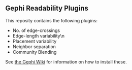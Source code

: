 ## Gephi Readability Plugins

This reposity contains the following plugins:
 - No. of edge-crossings<br>
 - Edge-length variability\n
 - Placement variability
 - Neighbor separation
 - Community Blending

See [the Gephi Wiki](https://github.com/gephi/gephi/wiki/Plugin-Quick-Start "Gephi Plugin Quick Start") for information on how to install these.